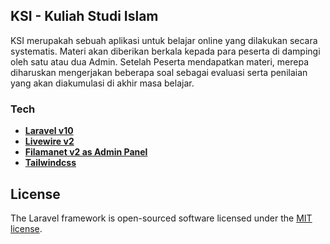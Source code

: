 ## KSI - Kuliah Studi Islam

KSI merupakah sebuah aplikasi untuk belajar online yang dilakukan secara systematis. Materi akan diberikan berkala kepada para peserta di dampingi oleh satu atau dua Admin. Setelah Peserta mendapatkan materi, merepa diharuskan mengerjakan beberapa soal sebagai evaluasi serta penilaian yang akan diakumulasi di akhir masa belajar.

### Tech

- **[Laravel v10](https://laravel.com/)**
- **[Livewire v2](https://livewire.laravel.com/)**
- **[Filamanet v2 as Admin Panel](https://filamentphp.com/)**
- **[Tailwindcss](https://tailwindcss.com/)**

  
## License

The Laravel framework is open-sourced software licensed under the [MIT license](https://opensource.org/licenses/MIT).
